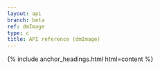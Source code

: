 ```yaml
---
layout: api
branch: beta
ref: dmImage
type: c
title: API reference (dmImage)
---
```

{% include anchor_headings.html html=content %}